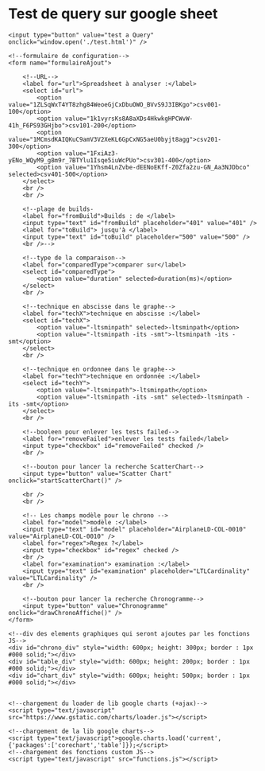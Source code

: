 # Test de query sur google sheet

<html>
<body>

	<input type="button" value="test a Query" onclick="window.open('./test.html')" />

	<!--formulaire de configuration-->
	<form name="formulaireAjout">

		<!--URL-->
		<label for="url">Spreadsheet à analyser :</label>
		<select id="url">
			<option value="1ZLSqWxT4YT8zhg84WeoeGjCxDbuOWO_BVvS9J3IBKgo">csv001-100</option>
			<option value="1k1vyrsKs8A8aXDs4HkwkgHPCWvW-41h_F6PS93GHjbo">csv101-200</option>
			<option value="1MCmsdKAIQKuC9amV3V2XeKL6GpCxNG5aeU0byjt8agg">csv201-300</option>
			<option value="1FxiAz3-yENo_WQyM9_g8m9r_7BTYlu1Isqe5iuWcPUo">csv301-400</option>
			<option value="1Yhsm4LnZvbe-dEENoEKff-Z0Zfa2zu-GN_Aa3NJDbco" selected>csv401-500</option>
		</select>
		<br />
		<br />
		
		<!--plage de builds-
		<label for="fromBuild">Builds : de </label>
		<input type="text" id="fromBuild" placeholder="401" value="401" />
		<label for="toBuild"> jusqu'à </label>
		<input type="text" id="toBuild" placeholder="500" value="500" />
		<br />-->
		
		<!--type de la comparaison-->
		<label for="comparedType">comparer sur</label>
		<select id="comparedType">
			<option value="duration" selected>duration(ms)</option>
		</select>
		<br />
		
		<!--technique en abscisse dans le graphe-->
		<label for="techX">technique en abscisse :</label>
		<select id="techX">
			<option value="-ltsminpath" selected>-ltsminpath</option>
			<option value="-ltsminpath -its -smt">-ltsminpath -its -smt</option>
		</select>
		<br />
		
		<!--technique en ordonnee dans le graphe-->
		<label for="techY">technique en ordonnée :</label>
		<select id="techY">
			<option value="-ltsminpath">-ltsminpath</option>
			<option value="-ltsminpath -its -smt" selected>-ltsminpath -its -smt</option>
		</select>
		<br />
		
		<!--booleen pour enlever les tests failed-->
		<label for="removeFailed">enlever les tests failed</label>
		<input type="checkbox" id="removeFailed" checked />
		<br />
		
		<!--bouton pour lancer la recherche ScatterChart-->
		<input type="button" value="Scatter Chart" onclick="startScatterChart()" /> 

		<br />
		<br />
		
		<!-- Les champs modèle pour le chrono -->
		<label for="model">modèle :</label>
		<input type="text" id="model" placeholder="AirplaneLD-COL-0010" value="AirplaneLD-COL-0010" />
		<label for="regex">Regex ?</label>
		<input type="checkbox" id="regex" checked />
		<br />
		<label for="examination"> examination :</label>
		<input type="text" id="examination" placeholder="LTLCardinality" value="LTLCardinality" />
		<br />

		<!--bouton pour lancer la recherche Chronogramme-->
		<input type="button" value="Chronogramme" onclick="drawChronoAffiche()" />
	</form>

	<!--div des elements graphiques qui seront ajoutes par les fonctions JS-->
	<div id="chrono_div" style="width: 600px; height: 300px; border : 1px #000 solid;"></div>
	<div id="table_div" style="width: 600px; height: 200px; border : 1px #000 solid;"></div>
	<div id="chart_div" style="width: 600px; height: 500px; border : 1px #000 solid;"></div>
	

	<!--chargement du loader de lib google charts (+ajax)-->
	<script type="text/javascript" src="https://www.gstatic.com/charts/loader.js"></script>
	
	<!--chargement de la lib google charts-->
	<script type="text/javascript">google.charts.load('current', {'packages':['corechart','table']});</script>
	<!--chargement des fonctions custom JS-->
	<script type="text/javascript" src="functions.js"></script>

</body>
</html>